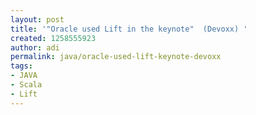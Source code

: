 ```yaml
---
layout: post
title: '"Oracle used Lift in the keynote"  (Devoxx) '
created: 1258555923
author: adi
permalink: java/oracle-used-lift-keynote-devoxx
tags:
- JAVA
- Scala
- Lift
---
```


